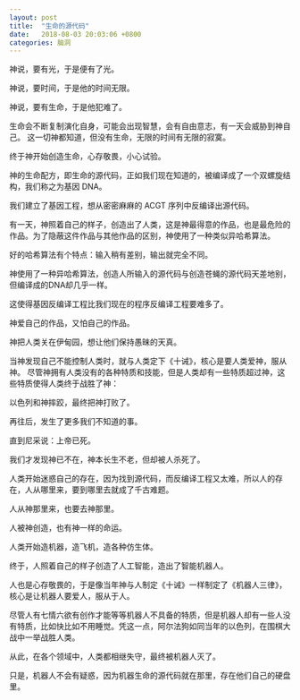 ```yaml
---
layout: post
title:  "生命的源代码"
date:   2018-08-03 20:03:06 +0800
categories: 脑洞
---
```


神说，要有光，于是便有了光。

神说，要时间，于是他的时间无限。

神说，要有生命，于是他犯难了。

生命会不断复制演化自身，可能会出现智慧，会有自由意志，有一天会威胁到神自己。
这一切神都知道，但没有生命，无限的时间有无限的寂寞。

终于神开始创造生命，心存敬畏，小心试验。

神的生命配方，即生命的源代码，正如我们现在知道的，被编译成了一个双螺旋结构，我们称之为基因 DNA。

我们建立了基因工程，想从密密麻麻的 ACGT 序列中反编译出源代码。

有一天，神照着自己的样子，创造出了人类，这是神最得意的作品，也是最危险的作品。为了隐蔽这件作品与其他作品的区别，神使用了一种类似异哈希算法。

好的哈希算法有个特点：输入稍有差别，输出就完全不同。

神使用了一种异哈希算法，创造人所输入的源代码与创造苍蝇的源代码天差地别，但编译成的DNA却几乎一样。

这使得基因反编译工程比我们现在的程序反编译工程要难多了。

神爱自己的作品，又怕自己的作品。

神把人类关在伊甸园，想让他们保持愚昧的天真。

当神发现自己不能控制人类时，就与人类定下《十诫》，核心是要人类爱神，服从神。
尽管神拥有人类没有的各种特质和技能，但是人类却有一些特质超过神，这些特质使得人类终于战胜了神：

以色列和神摔跤，最终把神打败了。

再往后，发生了更多我们不知道的事。

直到尼采说：上帝已死。

我们才发现神已不在，神本长生不老，但却被人杀死了。

人类开始迷惑自己的存在，因为找到源代码，而反编译工程又太难，所以人的存在，人从哪里来，要到哪里去就成了千古难题。

人从神那里来，也要去神那里。

人被神创造，也有神一样的命运。

人类开始造机器，造飞机，造各种仿生体。

终于，人照着自己的样子创造了人工智能，造出了智能机器人。

人也是心存敬畏的，于是像当年神与人制定《十诫》一样制定了《机器人三律》，核心是让机器人要爱人，服从于人。

尽管人有七情六欲有创作才能等等机器人不具备的特质，但是机器人却有一些人没有特质，比如快比如不用睡觉。凭这一点，阿尔法狗如同当年的以色列，在围棋大战中一举战胜人类。

从此，在各个领域中，人类都相继失守，最终被机器人灭了。

只是，机器人不会有疑惑，因为机器生命的源代码就在那里，存在他们自己的硬盘里。
